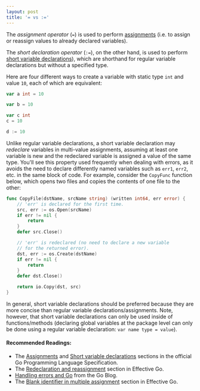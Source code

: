 ```yaml
---
layout: post
title: '= vs :='
---
```

The <i>assignment operator</i> (`=`) is used to perform
[assignments][1] (i.e. to assign or reassign values to
already declared variables). 

The <i>short declaration operator</i> (`:=`), on the other hand,
is used to perform [short variable declarations][2]),
which are shorthand for regular variable declarations but
without a specified type. 

Here are four different ways to create a variable with
static type `int` and value `10`, each of which are equivalent:

```go
var a int = 10

var b = 10

var c int
c = 10

d := 10
```

Unlike regular variable declarations, a short variable declaration
may <i>redeclare</i> variables in multi-value assignments, assuming
at least one variable is new and the redeclared variable is assigned
a value of the same type. You'll see this property used frequently
when dealing with errors, as it avoids the need to declare differently
named variables such as `err1`, `err2`, etc. in the same block of code.
For example, consider the `CopyFunc` function below, which opens two
files and copies the contents of one file to the other:

```go
func CopyFile(dstName, srcName string) (written int64, err error) {
    // 'err' is declared for the first time.
    src, err := os.Open(srcName)
    if err != nil {
        return
    }
    defer src.Close()

    // 'err' is redeclared (no need to declare a new variable
    // for the returned error).
    dst, err := os.Create(dstName)
    if err != nil {
        return
    }
    defer dst.Close()

    return io.Copy(dst, src)
}
```

In general, short variable declarations should be preferred because they
are more concise than regular variable declarations/assignments. Note,
however, that short variable declarations can only be used inside of
functions/methods (declaring global variables at the package level
can only be done using a regular variable declaration: `var name type = value`).

#### Recommended Readings:

* The [Assignments][1] and [Short variable declarations][2] sections in the
  official Go Programming Language Specification.
* The [Redeclaration and reassignment][3] section in Effective Go.
* [Handling errors and Go][4] from the Go Blog.
* The [Blank identifier in multiple assignment][5] section in Effective Go.

[1]: http://golang.org/ref/spec#Assignments
[2]: http://golang.org/ref/spec#Short_variable_declarations
[3]: http://golang.org/doc/effective_go.html#redeclaration
[4]: http://blog.golang.org/error-handling-and-go
[5]: http://golang.org/doc/effective_go.html#blank_assign